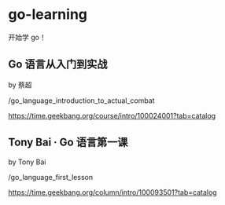 # go-learning

开始学 go！


## Go 语言从入门到实战

by 蔡超

/go_language_introduction_to_actual_combat

https://time.geekbang.org/course/intro/100024001?tab=catalog


## Tony Bai · Go 语言第一课

by Tony Bai

/go_language_first_lesson

https://time.geekbang.org/column/intro/100093501?tab=catalog











